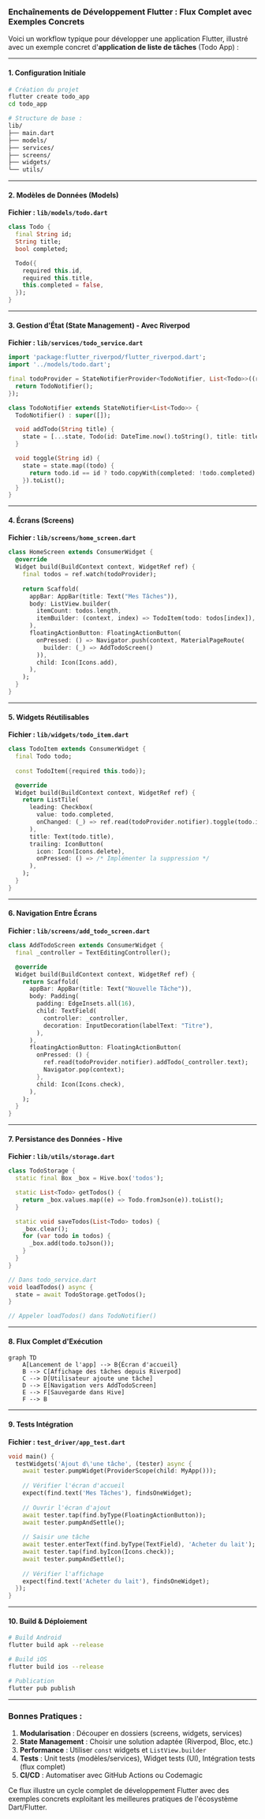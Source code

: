 ### Enchaînements de Développement Flutter : Flux Complet avec Exemples Concrets

Voici un workflow typique pour développer une application Flutter, illustré avec un exemple concret d'**application de liste de tâches** (Todo App) :

---

#### **1. Configuration Initiale**
```bash
# Création du projet
flutter create todo_app
cd todo_app

# Structure de base :
lib/
├── main.dart
├── models/
├── services/
├── screens/
├── widgets/
└── utils/
```

---

#### **2. Modèles de Données (Models)**
**Fichier : `lib/models/todo.dart`**
```dart
class Todo {
  final String id;
  String title;
  bool completed;

  Todo({
    required this.id,
    required this.title,
    this.completed = false,
  });
}
```

---

#### **3. Gestion d'État (State Management) - Avec Riverpod**
**Fichier : `lib/services/todo_service.dart`**
```dart
import 'package:flutter_riverpod/flutter_riverpod.dart';
import '../models/todo.dart';

final todoProvider = StateNotifierProvider<TodoNotifier, List<Todo>>((ref) {
  return TodoNotifier();
});

class TodoNotifier extends StateNotifier<List<Todo>> {
  TodoNotifier() : super([]);

  void addTodo(String title) {
    state = [...state, Todo(id: DateTime.now().toString(), title: title)];
  }

  void toggle(String id) {
    state = state.map((todo) {
      return todo.id == id ? todo.copyWith(completed: !todo.completed) : todo;
    }).toList();
  }
}
```

---

#### **4. Écrans (Screens)**
**Fichier : `lib/screens/home_screen.dart`**
```dart
class HomeScreen extends ConsumerWidget {
  @override
  Widget build(BuildContext context, WidgetRef ref) {
    final todos = ref.watch(todoProvider);
    
    return Scaffold(
      appBar: AppBar(title: Text("Mes Tâches")),
      body: ListView.builder(
        itemCount: todos.length,
        itemBuilder: (context, index) => TodoItem(todo: todos[index]),
      ),
      floatingActionButton: FloatingActionButton(
        onPressed: () => Navigator.push(context, MaterialPageRoute(
          builder: (_) => AddTodoScreen()
        )),
        child: Icon(Icons.add),
      ),
    );
  }
}
```

---

#### **5. Widgets Réutilisables**
**Fichier : `lib/widgets/todo_item.dart`**
```dart
class TodoItem extends ConsumerWidget {
  final Todo todo;
  
  const TodoItem({required this.todo});

  @override
  Widget build(BuildContext context, WidgetRef ref) {
    return ListTile(
      leading: Checkbox(
        value: todo.completed,
        onChanged: (_) => ref.read(todoProvider.notifier).toggle(todo.id),
      ),
      title: Text(todo.title),
      trailing: IconButton(
        icon: Icon(Icons.delete),
        onPressed: () => /* Implémenter la suppression */
      ),
    );
  }
}
```

---

#### **6. Navigation Entre Écrans**
**Fichier : `lib/screens/add_todo_screen.dart`**
```dart
class AddTodoScreen extends ConsumerWidget {
  final _controller = TextEditingController();

  @override
  Widget build(BuildContext context, WidgetRef ref) {
    return Scaffold(
      appBar: AppBar(title: Text("Nouvelle Tâche")),
      body: Padding(
        padding: EdgeInsets.all(16),
        child: TextField(
          controller: _controller,
          decoration: InputDecoration(labelText: "Titre"),
        ),
      ),
      floatingActionButton: FloatingActionButton(
        onPressed: () {
          ref.read(todoProvider.notifier).addTodo(_controller.text);
          Navigator.pop(context);
        },
        child: Icon(Icons.check),
      ),
    );
  }
}
```

---

#### **7. Persistance des Données - Hive**
**Fichier : `lib/utils/storage.dart`**
```dart
class TodoStorage {
  static final Box _box = Hive.box('todos');

  static List<Todo> getTodos() {
    return _box.values.map((e) => Todo.fromJson(e)).toList();
  }

  static void saveTodos(List<Todo> todos) {
    _box.clear();
    for (var todo in todos) {
      _box.add(todo.toJson());
    }
  }
}

// Dans todo_service.dart
void loadTodos() async {
  state = await TodoStorage.getTodos();
}

// Appeler loadTodos() dans TodoNotifier()
```

---

#### **8. Flux Complet d'Exécution**
```mermaid
graph TD
    A[Lancement de l'app] --> B{Écran d'accueil}
    B --> C[Affichage des tâches depuis Riverpod]
    C --> D[Utilisateur ajoute une tâche]
    D --> E[Navigation vers AddTodoScreen]
    E --> F[Sauvegarde dans Hive]
    F --> B
```

---

#### **9. Tests Intégration**
**Fichier : `test_driver/app_test.dart`**
```dart
void main() {
  testWidgets('Ajout d\'une tâche', (tester) async {
    await tester.pumpWidget(ProviderScope(child: MyApp()));
    
    // Vérifier l'écran d'accueil
    expect(find.text('Mes Tâches'), findsOneWidget);
    
    // Ouvrir l'écran d'ajout
    await tester.tap(find.byType(FloatingActionButton));
    await tester.pumpAndSettle();
    
    // Saisir une tâche
    await tester.enterText(find.byType(TextField), 'Acheter du lait');
    await tester.tap(find.byIcon(Icons.check));
    await tester.pumpAndSettle();
    
    // Vérifier l'affichage
    expect(find.text('Acheter du lait'), findsOneWidget);
  });
}
```

---

#### **10. Build & Déploiement**
```bash
# Build Android
flutter build apk --release

# Build iOS
flutter build ios --release

# Publication
flutter pub publish
```

---

### Bonnes Pratiques :
1. **Modularisation** : Découper en dossiers (screens, widgets, services)
2. **State Management** : Choisir une solution adaptée (Riverpod, Bloc, etc.)
3. **Performance** : Utiliser `const` widgets et `ListView.builder`
4. **Tests** : Unit tests (modèles/services), Widget tests (UI), Intégration tests (flux complet)
5. **CI/CD** : Automatiser avec GitHub Actions ou Codemagic

Ce flux illustre un cycle complet de développement Flutter avec des exemples concrets exploitant les meilleures pratiques de l'écosystème Dart/Flutter.
